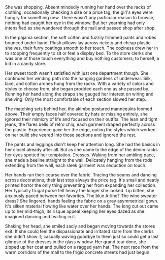 She was shopping. Absent mindedly running her hand over the racks of
clothing; occasionally checking a size or a price tag; the girl's eyes
were hungry for something new. There wasn't any particular reason to
browse, nothing had caught her eye in the window. But her yearning had
only intensified as she wandered through the mall and passed shop after
shop.

In the pajama section, the soft cotton and fuzzily trimmed pants and
robes bounced under hand. Plush pillows lay across rickety and cheap
plastic shelves, their furry coatings smooth to her touch. The coziness
drew her in to stopping frequently to sit or feel a display bed. To the
store clerks she was one of those touch everything and buy nothing
customers; to herself, a kid in a candy store.

Her sweet tooth wasn't satisfied with just one department though. She continued
her winding path into the hanging gardens of underwear. Silk, lace, and
cotton arches hung from the racks. With a variety of colors and styles
to choose from, she began prodded each one as she passed by. Running her
hand along the straps she gauged her interest on wiring and shelving.
Only the most comfortable of each section slowed her step.

The matching sets behind her, the akimbo postured mannequins loomed
above. Their empty faces half covered by hats or missing entirely,
she ignored their mimicry of life and focused on their outfits. The lean
and tight jeans, the flares bells of retro chiq, each garment draped
perfectly across the plastic. Experience gave her the edge, noting the
styles which worked on her build she veered into those sections and
ignored the rest.

The pants and leggings didn't keep her attention long. She had the
basics in her closet already after all. But as she came to the edge of
the denim racks her eyes spotted her temptation. Dresses. Waking from
her ambling pace, she made a beeline straight to the wall. Delicately
hanging from the rods extending from the wall, each sleek garment was
seduction on touch.

Her hands ran their course over the fabric. Tracing the seams and
dancing across decorations, their last stop always the price tag. It's
small and neatly printed horror the only thing preventing her from
expanding her collection. Her typically frugal purse felt heavy the
longer she looked. Lip bitten, she anxiously paced between her
favorites. The blue A-line? The wine sweater dress? She lingered, hands
feeling the fabric on a grey asymmetrical   gown. It's silken material
flowing like water over her hands. The long cut out came up to her
mid-thigh, its risque appeal keeping her eyes dazed as she imagined
dancing and twirling in it.

Shaking her head, she smiled sadly and began moving towards the stores
exit. If she could feel the dispassionate and irritated stare from the
clerks she didn't show it; casually waving goodbye to them just so could
get a last glimpse of the dresses in the glass window. Her grand tour
done, she zipped up her coat and pulled on a ragged yarn hat. The next
race from the warm corridors of the mall to the frigid concrete streets
had just begun.
